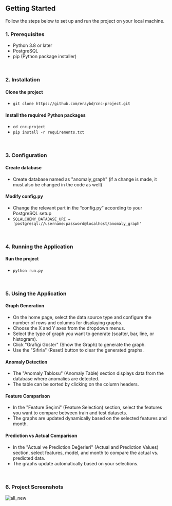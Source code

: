 ## Getting Started

Follow the steps below to set up and run the project on your local machine.

### 1. Prerequisites
- Python 3.8 or later
- PostgreSQL
- pip (Python package installer)

<br>

### 2. Installation
#### Clone the project
- ```git clone https://github.com/eraybd/cnc-project.git```

#### Install the required Python packages
- ```cd cnc-project```
- ```pip install -r requirements.txt```

<br>

### 3. Configuration
#### Create database
- Create database named as "anomaly_graph" (if a change is made, it must also be changed in the code as well)

#### Modify config.py
- Change the relevant part in the “config.py” according to your PostgreSQL setup <br>
- ```SQLALCHEMY_DATABASE_URI = 'postgresql://username:password@localhost/anomaly_graph'```

<br>

### 4. Running the Application
#### Run the project
* ```python run.py```

<br>

### 5. Using the Application
#### Graph Generation
- On the home page, select the data source type and configure the number of rows and columns for displaying graphs.
- Choose the X and Y axes from the dropdown menus.
- Select the type of graph you want to generate (scatter, bar, line, or histogram).
- Click "Grafiği Göster" (Show the Graph) to generate the graph.
- Use the "Sıfırla" (Reset) button to clear the generated graphs.
  
#### Anomaly Detection
- The "Anomaly Tablosu" (Anomaly Table) section displays data from the database where anomalies are detected.
- The table can be sorted by clicking on the column headers.

#### Feature Comparison
- In the "Feature Seçimi" (Feature Selection) section, select the features you want to compare between train and test datasets.
- The graphs are updated dynamically based on the selected features and month.

#### Prediction vs Actual Comparison
- In the "Actual ve Prediction Değerleri" (Actual and Prediction Values) section, select features, model, and month to compare the actual vs. predicted data.
- The graphs update automatically based on your selections.

<br>

### 6. Project Screenshots
![all_new](https://github.com/user-attachments/assets/0964975b-ca5f-4a8e-a54a-678bbdf14a1a)
